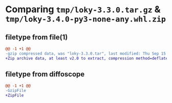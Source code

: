 # Comparing `tmp/loky-3.3.0.tar.gz` & `tmp/loky-3.4.0-py3-none-any.whl.zip`

## filetype from file(1)

```diff
@@ -1 +1 @@
-gzip compressed data, was "loky-3.3.0.tar", last modified: Thu Sep 15 15:56:04 2022, max compression
+Zip archive data, at least v2.0 to extract, compression method=deflate
```

## filetype from diffoscope

```diff
@@ -1 +1 @@
-GzipFile
+ZipFile
```

